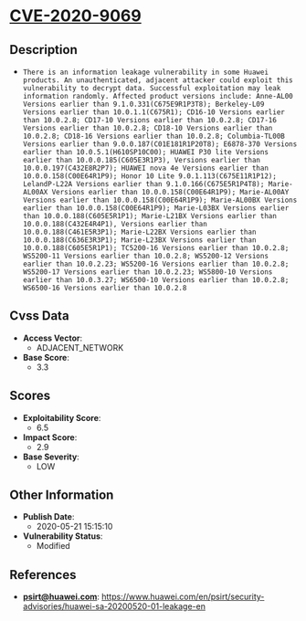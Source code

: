 
# [CVE-2020-9069](https://www.huawei.com/en/psirt/security-advisories/huawei-sa-20200520-01-leakage-en)

## Description

- `There is an information leakage vulnerability in some Huawei products. An unauthenticated, adjacent attacker could exploit this vulnerability to decrypt data. Successful exploitation may leak information randomly. Affected product versions include: Anne-AL00 Versions earlier than 9.1.0.331(C675E9R1P3T8); Berkeley-L09 Versions earlier than 10.0.1.1(C675R1); CD16-10 Versions earlier than 10.0.2.8; CD17-10 Versions earlier than 10.0.2.8; CD17-16 Versions earlier than 10.0.2.8; CD18-10 Versions earlier than 10.0.2.8; CD18-16 Versions earlier than 10.0.2.8; Columbia-TL00B Versions earlier than 9.0.0.187(C01E181R1P20T8); E6878-370 Versions earlier than 10.0.5.1(H610SP10C00); HUAWEI P30 lite Versions earlier than 10.0.0.185(C605E3R1P3), Versions earlier than 10.0.0.197(C432E8R2P7); HUAWEI nova 4e Versions earlier than 10.0.0.158(C00E64R1P9); Honor 10 Lite 9.0.1.113(C675E11R1P12); LelandP-L22A Versions earlier than 9.1.0.166(C675E5R1P4T8); Marie-AL00AX Versions earlier than 10.0.0.158(C00E64R1P9); Marie-AL00AY Versions earlier than 10.0.0.158(C00E64R1P9); Marie-AL00BX Versions earlier than 10.0.0.158(C00E64R1P9); Marie-L03BX Versions earlier than 10.0.0.188(C605E5R1P1); Marie-L21BX Versions earlier than 10.0.0.188(C432E4R4P1), Versions earlier than 10.0.0.188(C461E5R3P1); Marie-L22BX Versions earlier than 10.0.0.188(C636E3R3P1); Marie-L23BX Versions earlier than 10.0.0.188(C605E5R1P1); TC5200-16 Versions earlier than 10.0.2.8; WS5200-11 Versions earlier than 10.0.2.8; WS5200-12 Versions earlier than 10.0.2.23; WS5200-16 Versions earlier than 10.0.2.8; WS5200-17 Versions earlier than 10.0.2.23; WS5800-10 Versions earlier than 10.0.3.27; WS6500-10 Versions earlier than 10.0.2.8; WS6500-16 Versions earlier than 10.0.2.8`

## Cvss Data

- **Access Vector**:
  - ADJACENT_NETWORK
- **Base Score**:
  - 3.3

## Scores

- **Exploitability Score**:
  - 6.5
- **Impact Score**:
  - 2.9
- **Base Severity**:
  - LOW

## Other Information

- **Publish Date**:
  - 2020-05-21 15:15:10
- **Vulnerability Status**:
  - Modified

## References

- **psirt@huawei.com**: https://www.huawei.com/en/psirt/security-advisories/huawei-sa-20200520-01-leakage-en
